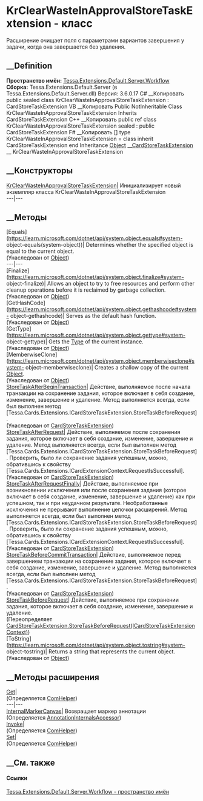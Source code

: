 # KrClearWasteInApprovalStoreTaskExtension - класс
Расширение очищает поля с параметрами вариантов завершения у задачи, когда она
завершается без удаления.
## __Definition
 **Пространство имён:**
[Tessa.Extensions.Default.Server.Workflow](N_Tessa_Extensions_Default_Server_Workflow.htm)  
 **Сборка:** Tessa.Extensions.Default.Server (в
Tessa.Extensions.Default.Server.dll) Версия: 3.6.0.17
C# __Копировать
     public sealed class KrClearWasteInApprovalStoreTaskExtension : CardStoreTaskExtension
VB __Копировать
     Public NotInheritable Class KrClearWasteInApprovalStoreTaskExtension
    	Inherits CardStoreTaskExtension
C++ __Копировать
     public ref class KrClearWasteInApprovalStoreTaskExtension sealed : public CardStoreTaskExtension
F# __Копировать
     [<SealedAttribute>]
    type KrClearWasteInApprovalStoreTaskExtension = 
        class
            inherit CardStoreTaskExtension
        end
Inheritance
    [Object](https://learn.microsoft.com/dotnet/api/system.object) __[CardStoreTaskExtension](T_Tessa_Cards_Extensions_CardStoreTaskExtension.htm) __ KrClearWasteInApprovalStoreTaskExtension
##  __Конструкторы
[KrClearWasteInApprovalStoreTaskExtension](M_Tessa_Extensions_Default_Server_Workflow_KrClearWasteInApprovalStoreTaskExtension__ctor.htm)|
Инициализирует новый экземпляр класса KrClearWasteInApprovalStoreTaskExtension  
---|---  
##  __Методы
[Equals](https://learn.microsoft.com/dotnet/api/system.object.equals#system-
object-equals\(system-object\))| Determines whether the specified object is
equal to the current object.  
(Унаследован от
[Object](https://learn.microsoft.com/dotnet/api/system.object))  
---|---  
[Finalize](https://learn.microsoft.com/dotnet/api/system.object.finalize#system-
object-finalize)| Allows an object to try to free resources and perform other
cleanup operations before it is reclaimed by garbage collection.  
(Унаследован от
[Object](https://learn.microsoft.com/dotnet/api/system.object))  
[GetHashCode](https://learn.microsoft.com/dotnet/api/system.object.gethashcode#system-
object-gethashcode)| Serves as the default hash function.  
(Унаследован от
[Object](https://learn.microsoft.com/dotnet/api/system.object))  
[GetType](https://learn.microsoft.com/dotnet/api/system.object.gettype#system-
object-gettype)| Gets the
[Type](https://learn.microsoft.com/dotnet/api/system.type) of the current
instance.  
(Унаследован от
[Object](https://learn.microsoft.com/dotnet/api/system.object))  
[MemberwiseClone](https://learn.microsoft.com/dotnet/api/system.object.memberwiseclone#system-
object-memberwiseclone)| Creates a shallow copy of the current
[Object](https://learn.microsoft.com/dotnet/api/system.object).  
(Унаследован от
[Object](https://learn.microsoft.com/dotnet/api/system.object))  
[StoreTaskAfterBeginTransaction](M_Tessa_Cards_Extensions_CardStoreTaskExtension_StoreTaskAfterBeginTransaction.htm)|
Действие, выполняемое после начала транзакции на сохранение задания, которое
включает в себя создание, изменение, завершение и удаление. Метод выполняется
всегда, если был выполнен метод
[Tessa.Cards.Extensions.ICardStoreTaskExtension.StoreTaskBeforeRequest].  
(Унаследован от
[CardStoreTaskExtension](T_Tessa_Cards_Extensions_CardStoreTaskExtension.htm))  
[StoreTaskAfterRequest](M_Tessa_Cards_Extensions_CardStoreTaskExtension_StoreTaskAfterRequest.htm)|
Действие, выполняемое после сохранения задания, которое включает в себя
создание, изменение, завершение и удаление. Метод выполняется всегда, если был
выполнен метод
[Tessa.Cards.Extensions.ICardStoreTaskExtension.StoreTaskBeforeRequest].
Проверить, было ли сохранение задания успешным, можно, обратившись к свойству
[Tessa.Cards.Extensions.ICardExtensionContext.RequestIsSuccessful].  
(Унаследован от
[CardStoreTaskExtension](T_Tessa_Cards_Extensions_CardStoreTaskExtension.htm))  
[StoreTaskAfterRequestFinally](M_Tessa_Cards_Extensions_CardStoreTaskExtension_StoreTaskAfterRequestFinally.htm)|
Действие, выполняемое при возникновении исключения или после сохранения
задания (которое включает в себя создание, изменение, завершение и удаление)
как при успешном, так и при неудачном результате. Необработанные исключения не
прерывают выполнение цепочки расширений. Метод выполняется всегда, если был
выполнен метод
[Tessa.Cards.Extensions.ICardStoreTaskExtension.StoreTaskBeforeRequest].
Проверить, было ли сохранение задания успешным, можно, обратившись к свойству
[Tessa.Cards.Extensions.ICardExtensionContext.RequestIsSuccessful].  
(Унаследован от
[CardStoreTaskExtension](T_Tessa_Cards_Extensions_CardStoreTaskExtension.htm))  
[StoreTaskBeforeCommitTransaction](M_Tessa_Cards_Extensions_CardStoreTaskExtension_StoreTaskBeforeCommitTransaction.htm)|
Действие, выполняемое перед завершением транзакции на сохранение задания,
которое включает в себя создание, изменение, завершение и удаление. Метод
выполняется всегда, если был выполнен метод
[Tessa.Cards.Extensions.ICardStoreTaskExtension.StoreTaskBeforeRequest].  
(Унаследован от
[CardStoreTaskExtension](T_Tessa_Cards_Extensions_CardStoreTaskExtension.htm))  
[StoreTaskBeforeRequest](M_Tessa_Extensions_Default_Server_Workflow_KrClearWasteInApprovalStoreTaskExtension_StoreTaskBeforeRequest.htm)|
Действие, выполняемое при сохранении задания, которое включает в себя
создание, изменение, завершение и удаление.  
(Переопределяет
[CardStoreTaskExtension.StoreTaskBeforeRequest(ICardStoreTaskExtensionContext)](M_Tessa_Cards_Extensions_CardStoreTaskExtension_StoreTaskBeforeRequest.htm))  
[ToString](https://learn.microsoft.com/dotnet/api/system.object.tostring#system-
object-tostring)| Returns a string that represents the current object.  
(Унаследован от
[Object](https://learn.microsoft.com/dotnet/api/system.object))  
##  __Методы расширения
[Get](M_Tessa_Extensions_Default_Client_EDS_ComHelper_Get.htm)|  
(Определяется
[ComHelper](T_Tessa_Extensions_Default_Client_EDS_ComHelper.htm))  
---|---  
[InternalMarkerCanvas](M_Tessa_UI_Views_Charting_Annotations_AnnotationInternalsAccessor_InternalMarkerCanvas.htm)|
Возвращает маркер аннотации  
(Определяется
[AnnotationInternalsAccessor](T_Tessa_UI_Views_Charting_Annotations_AnnotationInternalsAccessor.htm))  
[Invoke](M_Tessa_Extensions_Default_Client_EDS_ComHelper_Invoke.htm)|  
(Определяется
[ComHelper](T_Tessa_Extensions_Default_Client_EDS_ComHelper.htm))  
[Set](M_Tessa_Extensions_Default_Client_EDS_ComHelper_Set.htm)|  
(Определяется
[ComHelper](T_Tessa_Extensions_Default_Client_EDS_ComHelper.htm))  
##  __См. также
#### Ссылки
[Tessa.Extensions.Default.Server.Workflow - пространство
имён](N_Tessa_Extensions_Default_Server_Workflow.htm)
